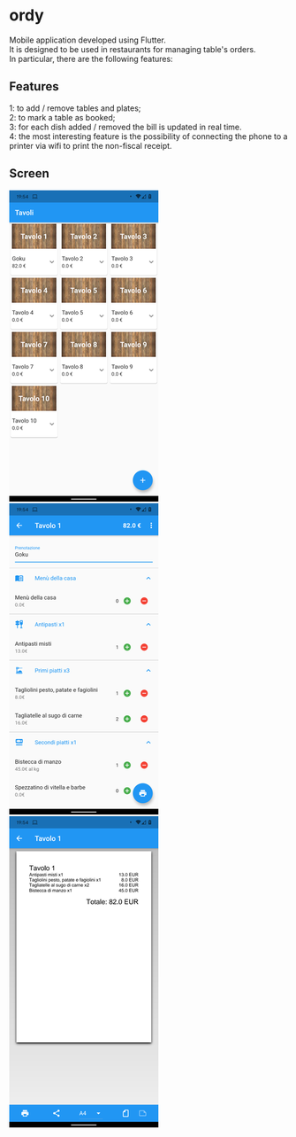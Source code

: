 # ordy
Mobile application developed using Flutter.  <br /> 
It is designed to be used in restaurants for managing table's orders. <br /> 
In particular, there are the following features: <br /> 

## Features
  1: to add / remove tables and plates;  <br /> 
  2: to mark a table as booked; <br /> 
  3: for each dish added / removed the bill is updated in real time.   <br /> 
  4: the most interesting feature is the possibility of connecting the phone to a printer via wifi to print the non-fiscal receipt.  <br /> 

## Screen
![drawing](https://github.com/fedehsq/ordy/blob/master/screen/1.png)
![drawing](https://github.com/fedehsq/ordy/blob/master/screen/2.png)
![drawing](https://github.com/fedehsq/ordy/blob/master/screen/3.png)
